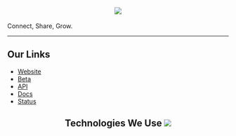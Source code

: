 <h2 align='center'>
  <img src="https://pbs.twimg.com/profile_banners/1800787842827780096/1730511576/1500x500" />
  <br> 
</h2>
<p>
Connect, Share, Grow.
</p>
<hr>

<h2>
  Our Links
</h2>

<ul>
  <li><a href="https://netsocial.app">Website</a></li>
<li><a href="https://beta.netsocial.app">Beta</a></li>
<li><a href="https://api.netsocial.app">API</a></li>
<li><a href="https://docs.netsocial.app">Docs</a></li>
  <li><a href="https://status.netsocial.app">Status</a></li>
</ul>



<h2 align='center'>
 Technologies We Use
<img src="https://skillicons.dev/icons?i=github,git,cloudflare,go,nodejs,react,nextjs,tailwind,mongodb,mysql,ts,vercel&theme=dark" />
</div>
</h2>
